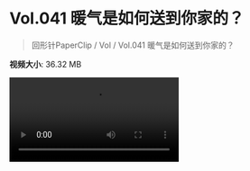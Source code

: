 # Vol.041 暖气是如何送到你家的？

> 回形针PaperClip / Vol / Vol.041 暖气是如何送到你家的？

**视频大小**: 36.32 MB

<div class="video"><video src="https://file.hsyhx.top/archive/PaperClip/Vol/041.mp4" controls preload>🤔 您的浏览器不支持 video 标签</video></div>